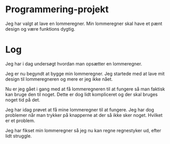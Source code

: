 # Programmering-projekt
Jeg har valgt at lave en lommeregner. Min lommeregner skal have et pænt design og være funktions dygtig.

# Log
Jeg har i dag undersøgt hvordan man opsætter en lommeregner.

Jeg er nu begyndt at bygge min lommeregner. Jeg startede med at lave mit design til lommeregneren og mere er jeg ikke nået.

Nu er jeg gået i gang med at få lommeregneren til at fungere så man faktisk kan bruge den til noget. Dette er dog lidt kompliceret og der skal bruges noget tid på det.

Jeg har idag prøvet at få mine lommeregner til at fungere. Jeg har dog problemer når man trykker på knapperne at der så ikke sker noget. Hvilket er et problem. 

Jeg har fikset min lommeregner så jeg nu kan regne regnestyker ud, efter lidt struggle.
